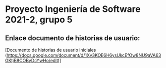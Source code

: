 # Proyecto Ingeniería de Software 2021-2, grupo 5

## Enlace documento de historias de usuario:
[Documento de historias de usuario iniciales (https://docs.google.com/document/d/1Xv3KOE6H6ysUkcEfOw8NU9aVA63GKtjB8COByDcYwHo/edit)]

